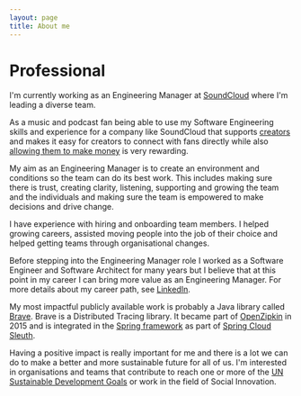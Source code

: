```yaml
---
layout: page
title: About me
---
```


# Professional

I'm currently working as an Engineering Manager at [SoundCloud](https://soundcloud.com) where I'm leading a diverse team.

As a music and podcast fan being able to use my Software Engineering skills and experience for a company like SoundCloud that supports [creators](https://creators.soundcloud.com) and makes it easy for creators to connect with fans directly while also [allowing them to make money](https://creators.soundcloud.com/monetization) is very rewarding. 

My aim as an Engineering Manager is to create an environment and conditions so the team can do its best work.
This includes making sure there is trust, creating clarity, listening, supporting and growing the team and the individuals and making sure the team is empowered to make decisions and drive change.

I have experience with hiring and onboarding team members. I helped growing careers, assisted moving people into the job of their choice and helped getting teams through organisational changes. 

Before stepping into the Engineering Manager role I worked as a Software Engineer and Software Architect for many years but I believe that at this point in my career I can bring more value as an Engineering Manager. For more details about my career path, see [LinkedIn](https://www.linkedin.com/in/kristof-adriaenssens-8a481619/).

My most impactful publicly available work is probably a Java library called [Brave][1].  Brave is a Distributed Tracing library. It became part of [OpenZipkin](../2015-07-17-brave-moved-to-openzipkin/) in 2015 and is integrated in the [Spring framework](https://spring.io) as part of [Spring Cloud Sleuth](https://cloud.spring.io/spring-cloud-sleuth/). 

Having a positive impact is really important for me and there is a lot we can do to make a better and more sustainable future for all of us. I'm interested in organisations and teams that contribute to reach one or more of the [UN Sustainable Development Goals](https://www.globalgoals.org) or work in the field of Social Innovation.



[1]: https://github.com/openzipkin/brave


